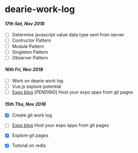 # dearie-work-log

#### *17th Sat, Nov 2018*

- [ ] Determine javascript value data type sent from server
- [ ] Contructor Pattern
- [ ] Module Pattern
- [ ] Singleton Pattern
- [ ] Observer Pattern

#### *16th Fri, Nov 2018*

- [ ] Work on dearie work log
- [ ] Vue.js explore potential
- [ ] [Expo blog](https://blog.expo.io/host-your-expo-app-anywhere-dedf9724de7) [*PENDING*] Host your expo apps from git pages

#### *15th Thu, Nov 2018*

- [x] Create git work log
- [ ] [Expo blog](https://blog.expo.io/host-your-expo-app-anywhere-dedf9724de7) Host your expo apps from git pages
- [x] Explore git pages
- [x] Tutorial on redis


 
